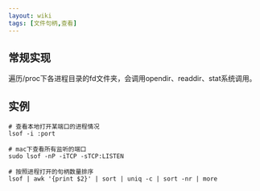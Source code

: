 ```yaml
---
layout: wiki
tags: [文件句柄,查看]
---
```


## 常规实现

遍历/proc下各进程目录的fd文件夹，会调用opendir、readdir、stat系统调用。

## 实例

```shell
# 查看本地打开某端口的进程情况
lsof -i :port

# mac下查看所有监听的端口
sudo lsof -nP -iTCP -sTCP:LISTEN

# 按照进程打开的句柄数量排序
lsof | awk '{print $2}' | sort | uniq -c | sort -nr | more
```